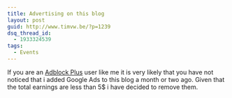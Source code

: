 ```yaml
---
title: Advertising on this blog
layout: post
guid: http://www.timvw.be/?p=1239
dsq_thread_id:
  - 1933324539
tags:
  - Events
---
```

If you are an [Adblock Plus](http://adblockplus.org/en/) user like me it is very likely that you have not noticed that i added Google Ads to this blog a month or two ago. Given that the total earnings are less than 5$ i have decided to remove them.
